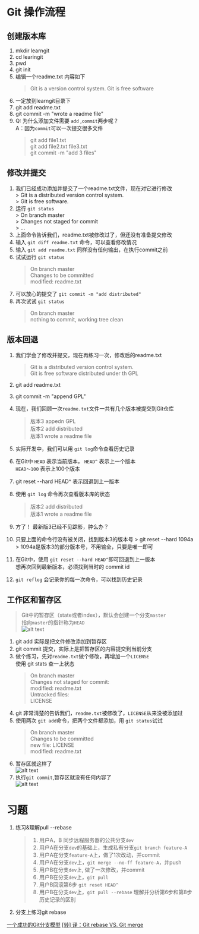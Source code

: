# Git 操作流程

## 创建版本库
 1. mkdir learngit
 2. cd learingit
 3. pwd
 4. git init 
 5. 编辑一个readme.txt 内容如下
    > Git is a version control system.
    > Git is free software
 6. 一定放到learngit目录下
 7. git add readme.txt
 8. git commit -m "wrote a readme file"
 9. Q: 为什么添加文件需要 `add` ,`commit`两步呢？<br>
    A：因为`commit`可以一次提交很多文件
    > git add file1.txt<br>
    > git add file2.txt file3.txt<br>
    > git commit  -m "add 3 files"

## 修改并提交
  1. 我们已经成功添加并提交了一个readme.txt文件，现在对它进行修改<br>
    > Git is a distributed version control system.<br>
    > Git is free software.
  2. 运行 `git status` <br>
    > On branch master<br>
    > Changes not staged for commit<br>
    > ...
  3. 上面命令告诉我们，readme.txt被修改过了，但还没有准备提交修改
  4. 输入 `git diff readme.txt` 命令，可以查看修改情况
  5. 输入 `git add readme.txt` 同样没有任何输出，在执行commit之前
  6. 试试运行 `git status`
     > On branch master <br>
     > Changes to be committed <br>
     > modified: readme.txt 
  7. 可以放心的提交了 `git commit -m "add distributed"`
  8. 再次试试 `git status`
     > On branch master <br>
     > nothing to commit, working tree clean
     
## 版本回退
  1. 我们学会了修改并提交，现在再练习一次，修改后的readme.txt<br>
     > Git is a distributed version control system.<br>
     > Git is free software distributed under th GPL
  2. git add readme.txt 
  3. git commit -m "append GPL"
  4. 现在，我们回顾一次`readme.txt`文件一共有几个版本被提交到Git仓库<br>
     > 版本3 appedn GPL<br>
     > 版本2 add distributed<br>
     > 版本1 wrote a readme file<br>
     
  5. 实际开发中，我们可以用 `git log`命令查看历史记录
  6. 在Git中 `HEAD` 表示当前版本， `HEAD^` 表示上一个版本<br>
     `HEAD～100` 表示上100个版本
  7. git reset --hard HEAD^ 表示回退到上一版本 
  8. 使用 `git log` 命令再次查看版本库的状态<br>
     > 版本2 add distributed<br>
     > 版本1 wrote a readme file<br>
  9. 方了！ 最新版3已经不见踪影，肿么办？
  10. 只要上面的命令行没有被关闭，找到版本3的版本号
     > git reset --hard 1094a
     > 1094a是版本3的部分版本号，不用输全，只要是唯一即可
  11. 在Git中，使用 `git reset --hard HEAD^`即可回退到上一版本<br>
      想再次回到最新版本，必须找到当时的 commit id
  12. `git reflog` 会记录你的每一次命令，可以找到历史记录

## 工作区和暂存区
  > Git中的暂存区（state或者index），默认会创建一个分支`master`<br>
  > 指向`master`的指针称为`HEAD`<br>
  ![alt text](https://cdn.liaoxuefeng.com/cdn/files/attachments/001384907702917346729e9afbf4127b6dfbae9207af016000/0 "op")
  1. git add 实际是把文件修改添加到暂存区
  2. git commit 提交，实际上是把暂存区的内容提交到当前分支
  3. 做个练习，先对`readme.txt`做个修改，再增加一个`LICENSE`<br>
     使用 git stats 查一上状态
     > On branch master<br>
     > Changes not staged for commit:<br>
     > modified: readme.txt<br>
     > Untracked files: <br>
     > LICENSE<br>
  4. git 非常清楚的告诉我们，`readme.txt`被修改了，`LICENSE`从来没被添加过
  5. 使用两次 `git add`命令，把两个文件都添加，用 `git status`试试
     > On branch master<br>
     > Changes to be committed<br>
     > new file: LICENSE <br>
     > modified: readme.txt<br>
  6. 暂存区就这样了<br>
  ![alt text](https://cdn.liaoxuefeng.com/cdn/files/attachments/001384907720458e56751df1c474485b697575073c40ae9000/0)
  7. 执行`git commit`,暂存区就没有任何内容了<br>
  ![alt text](https://cdn.liaoxuefeng.com/cdn/files/attachments/0013849077337835a877df2d26742b88dd7f56a6ace3ecf000/0)

# 习题
   1. 练习&理解pull --rebase
      > 1. 用户A，B 同步远程服务器的公共分支`dev`
      > 2. 用户A在分支`dev`的基础上，生成私有分支`git branch feature-A`
      > 3. 用户A在分支`feature-A`上，做了1次改动，并commit
      > 4. 用户A在分支`dev`上，`git merge --no-ff feature-A`，并push
      > 5. 用户B在分支`dev`上, 做了一次修改，并commit
      > 6. 用户B在分支`dev`上，`git pull`
      > 7. 用户B回滚第6步 `git reset HEAD^`
      > 8. 用户B在分支`dev`上，`git pull --rebase`
      理解并分析第6步和第8步历史记录的区别
      
   2. 分支上练习git rebase

[一个成功的Git分支模型](https://www.jianshu.com/p/b357df6794e3)
[[转] 译：Git rebase VS. Git merge](https://www.jianshu.com/p/ddb3f412b579)
